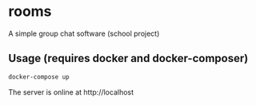 # rooms

A simple group chat software (school project)

## Usage (requires docker and docker-composer)

```sh
docker-compose up
```

The server is online at http://localhost
